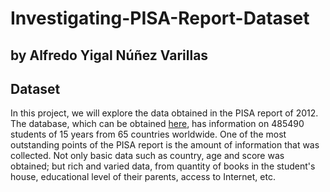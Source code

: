 # Investigating-PISA-Report-Dataset
## by Alfredo Yigal Núñez Varillas


## Dataset

In this project, we will explore the data obtained in the PISA report of 2012. The database, which can be obtained [here](https://www.oecd.org/pisa/pisaproducts/pisa2012database-downloadabledata.htm), has information on 485490 students of 15 years from 65 countries worldwide. One of the most outstanding points of the PISA report is the amount of information that was collected. Not only basic data such as country, age and score was obtained; but rich and varied data, from quantity of books in the student's house, educational level of their parents, access to Internet, etc.
